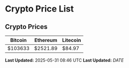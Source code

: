 # Crypto Price List

## Crypto Prices
| Bitcoin | Ethereum | Litecoin |
| ------- | -------- | -------- |
| $103633 | $2521.89 | $84.97 |
**Last Updated:** 2025-05-31 08:46 UTC
**Last Updated:** $DATE$
